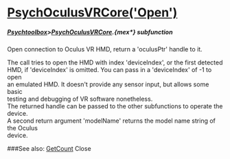 # [PsychOculusVRCore('Open')](PsychOculusVRCore-Open) 
##### [Psychtoolbox](Pyschtoolbox)>[PsychOculusVRCore](PsychOculusVRCore).{mex*} subfunction


Open connection to Oculus VR HMD, return a 'oculusPtr' handle to it.  
  
The call tries to open the HMD with index 'deviceIndex', or the first detected  
HMD, if 'deviceIndex' is omitted. You can pass in a 'deviceIndex' of -1 to open  
an emulated HMD. It doesn't provide any sensor input, but allows some basic  
testing and debugging of VR software nonetheless.  
The returned handle can be passed to the other subfunctions to operate the  
device.  
A second return argument 'modelName' returns the model name string of the Oculus  
device.  
  


###See also:
[GetCount](PsychOculusVRCore-GetCount) Close
